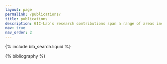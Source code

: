```yaml
---
layout: page
permalink: /publications/
title: publications
description: GIC-Lab’s research contributions span a range of areas including wireless communication, IoT, edge computing, AI-driven network design, Secure Physical Layer Communications, Low-Altitude Economy Networking and cyber-security. Our recent works include energy-efficient communication protocols, intelligent spectrum sharing, and secure IoT architectures. The lab actively publishes in reputed venues and journals in the domains of communication systems and intelligent networks.
nav: true
nav_order: 2
---
```


<!-- _pages/publications.md -->

<!-- Bibsearch Feature -->

{% include bib_search.liquid %}

<div class="publications">

{% bibliography %}

</div>
